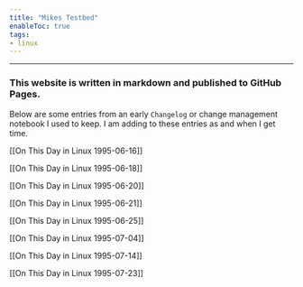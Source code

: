 ```yaml
---
title: "Mikes Testbed"
enableToc: true
tags:
- linux
---
```

***
###  This website is written in markdown and published to GitHub Pages.

Below are some entries from an early `Changelog` or change management notebook I used to keep. I am adding to these entries as and when I get time.

[[On This Day in Linux 1995-06-16]]

[[On This Day in Linux 1995-06-18]]

[[On This Day in Linux 1995-06-20]]

[[On This Day in Linux 1995-06-21]]

[[On This Day in Linux 1995-06-25]]

[[On This Day in Linux 1995-07-04]]

[[On This Day in Linux 1995-07-14]]

[[On This Day in Linux 1995-07-23]]

